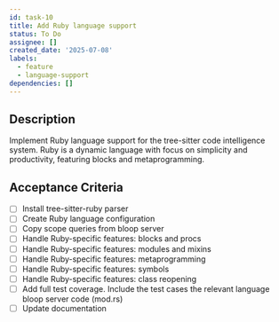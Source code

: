 ```yaml
---
id: task-10
title: Add Ruby language support
status: To Do
assignee: []
created_date: '2025-07-08'
labels:
  - feature
  - language-support
dependencies: []
---
```


## Description

Implement Ruby language support for the tree-sitter code intelligence system. Ruby is a dynamic language with focus on simplicity and productivity, featuring blocks and metaprogramming.

## Acceptance Criteria

- [ ] Install tree-sitter-ruby parser
- [ ] Create Ruby language configuration
- [ ] Copy scope queries from bloop server
- [ ] Handle Ruby-specific features: blocks and procs
- [ ] Handle Ruby-specific features: modules and mixins
- [ ] Handle Ruby-specific features: metaprogramming
- [ ] Handle Ruby-specific features: symbols
- [ ] Handle Ruby-specific features: class reopening
- [ ] Add full test coverage. Include the test cases the relevant language bloop server code (mod.rs)
- [ ] Update documentation
